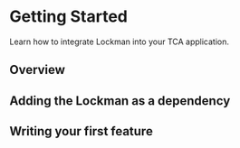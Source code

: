 # Getting Started

Learn how to integrate Lockman into your TCA application.

## Overview

## Adding the Lockman as a dependency

## Writing your first feature